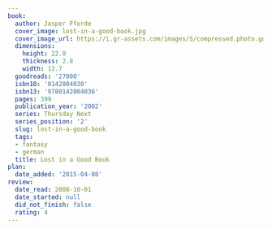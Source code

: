 ```yaml
---
book:
  author: Jasper Fforde
  cover_image: lost-in-a-good-book.jpg
  cover_image_url: https://i.gr-assets.com/images/S/compressed.photo.goodreads.com/books/1588691669l/27000._SX98_.jpg
  dimensions:
    height: 22.0
    thickness: 2.8
    width: 12.7
  goodreads: '27000'
  isbn10: '0142004030'
  isbn13: '9780142004036'
  pages: 399
  publication_year: '2002'
  series: Thursday Next
  series_position: '2'
  slug: lost-in-a-good-book
  tags:
  - fantasy
  - german
  title: Lost in a Good Book
plan:
  date_added: '2015-04-08'
review:
  date_read: 2008-10-01
  date_started: null
  did_not_finish: false
  rating: 4
---
```

